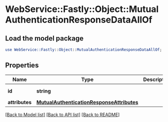 # WebService::Fastly::Object::MutualAuthenticationResponseDataAllOf

## Load the model package
```perl
use WebService::Fastly::Object::MutualAuthenticationResponseDataAllOf;
```

## Properties
Name | Type | Description | Notes
------------ | ------------- | ------------- | -------------
**id** | **string** |  | [optional] [readonly] 
**attributes** | [**MutualAuthenticationResponseAttributes**](MutualAuthenticationResponseAttributes.md) |  | [optional] 

[[Back to Model list]](../README.md#documentation-for-models) [[Back to API list]](../README.md#documentation-for-api-endpoints) [[Back to README]](../README.md)


